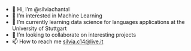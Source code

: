 - 👋 Hi, I’m @silviachantal
- 👀 I’m interested in Machine Learning
- 🌱 I’m currently learning data science for languages applications at the University of Stuttgart
- 💞️ I’m looking to collaborate on interesting projects
- 📫 How to reach me silvia.c14@live.it

<!---
silviachantal/silviachantal is a ✨ special ✨ repository because its `README.md` (this file) appears on your GitHub profile.
You can click the Preview link to take a look at your changes.
--->
